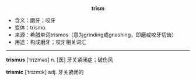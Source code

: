 
**<center>trism</center>**

- <span class="definition">含义：磨牙；咬牙</span>
- <span class="definition">变体：trismo</span>
- <span class="definition">来源：希腊单词trismos（意为grinding或gnashing，即磨或咬牙切齿）</span>
- <span class="definition">用途：构成磨牙；咬牙相关词汇</span>

---

<span class="vocabulary">**trismus**</span> [ˈtrɪzməs] n. [医] 牙关紧闭症；破伤风

<span class="vocabulary">**trismic**</span> [ˈtrɪzmɪk] adj. 牙关紧闭的

